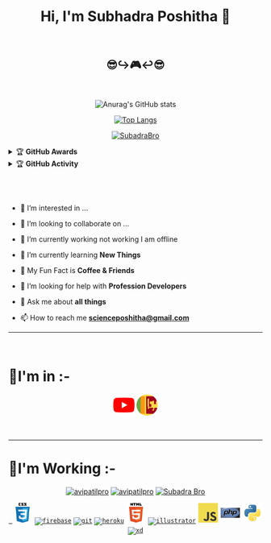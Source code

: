 <div align="center">
    <h1 >Hi, I'm Subhadra Poshitha 🤠</h1>
    <br>
    <h2> 😎↪🎮↩😎 </h2
<div>

<br></h1>

![Anurag's GitHub stats](https://github-readme-stats.vercel.app/api?username=AiDarkEzio&show_icons=true&theme=blue-green)
    
[![Top Langs](https://github-readme-stats.vercel.app/api/top-langs/?username=AiDarkEzio&layout=compact&theme=midnight-purple)](https://github.com/anuraghazra/github-readme-stats)
    
 [![SubadraBro](https://github-readme-streak-stats.herokuapp.com/?user=AiDarkEzio&theme=highcontrast)](https://github.com/anuraghazra/github-readme-stats)   
 
</div>


</details>

<details>
    <summary>&#127942 <b>GitHub Awards</b></summary><br/>

![Github Trophy](https://github-profile-trophy.vercel.app/?username=AiDarkEzio)

</details>
<details>
    <summary>&#127942 <b>GitHub Activity</b></summary><br/>

![Metrics](https://metrics.lecoq.io/AiDarkEzio?template=classic&followup=1&isocalendar=1&languages=1&isocalendar.duration=half-year&config.timezone=IndiaStandardTime%2FIstanbul)

[![News](https://github-readme-stats.vercel.app/api/pin/?username=SubadraBro&theme=highcontrast&repo=Pinky_V2)](https://github.com/SubadraBro/Pinku_V2)
![GitHub Activity Graph](https://activity-graph.herokuapp.com/graph?username=AiDarkEzio&bg_color=000000&color=4fff67&line=4fff67&point=ffffff&area=true&hide_border=true)  

</details>
</br>
</br>
</br>

- 👀 I’m interested in ...

- 💞️ I’m looking to collaborate on ...

- 🔭 I’m currently working not working I am offline <!-- [EDITH USER BOT](https://github.com/avipatilpro/EdithUserBot) -->

- 🌱 I’m currently learning **New Things**

- 👯 My Fun Fact is **Coffee & Friends**

- 🤝 I’m looking for help with **Profession Developers**

- 💬 Ask me about **all things**

- 📫 How to reach me **scienceposhitha@gmail.com**

----

<br>

# **🦖I'm in :-** 

<p align="center">
    <a href="https://www.youtube.com/channel/UCeDeaDD8dpdMT2gO3VHY1JQ"><img src="/img/youtube.png" alt="Subadra Bro" style="width:42px;height:42px;"></a>
    <a href="https://www.gov.lk/welcome.html"><img src="/img/sri-lanka.png" alt="Subadra Bro" style="width:42px;height:42px;"></a>
</p>


<br>

----
# **🦖I'm Working :-**

<p align="center">
<a href="https://codepen.io/avipatilpro" target="blank"><img align="center" src="https://cdn.jsdelivr.net/npm/simple-icons@3.0.1/icons/codepen.svg" alt="avipatilpro" height="30" width="40" /></a>
<a href="https://dev.to/avipatilpro" target="blank"><img align="center" src="https://cdn.jsdelivr.net/npm/simple-icons@3.0.1/icons/dev-dot-to.svg" alt="avipatilpro" height="30" width="40" /></a>
<a href="https://www.hackerrank.com/scienceposhitha?hr_r=1" target="blank"><img align="center" src="https://cdn.jsdelivr.net/npm/simple-icons@3.0.1/icons/hackerrank.svg" alt="Subadra Bro" height="30" width="40" /></a>
</p>

<p align="center"> 
<code><a href="https://www.w3schools.com/css/" target="_blank"> <img src="https://raw.githubusercontent.com/devicons/devicon/master/icons/css3/css3-original-wordmark.svg" alt="css3" width="40" height="40"/></a></code>&nbsp;<code><a href="https://firebase.google.com/" target="_blank"><img src="https://www.vectorlogo.zone/logos/firebase/firebase-icon.svg" alt="firebase" width="40" height="40"/></a></code>&nbsp;<code><a href="https://git-scm.com/" target="_blank"><img src="https://www.vectorlogo.zone/logos/git-scm/git-scm-icon.svg" alt="git" width="40" height="40"/></a></code>&nbsp;<code><a href="https://heroku.com" target="_blank"><img src="https://www.vectorlogo.zone/logos/heroku/heroku-icon.svg" alt="heroku" width="40" height="40"/></a></code>&nbsp;<code><a href="https://www.w3.org/html/" target="_blank"><img src="https://raw.githubusercontent.com/devicons/devicon/master/icons/html5/html5-original-wordmark.svg" alt="html5" width="40" height="40"/></a></code>&nbsp;<code><a href="https://www.adobe.com/in/products/illustrator.html" target="_blank"><img src="https://www.vectorlogo.zone/logos/adobe_illustrator/adobe_illustrator-icon.svg" alt="illustrator" width="40" height="40"/></a></code>&nbsp;<code><a href="https://developer.mozilla.org/en-US/docs/Web/JavaScript" target="_blank"><img src="https://raw.githubusercontent.com/devicons/devicon/master/icons/javascript/javascript-original.svg" alt="javascript" width="40" height="40"/></a></code>&nbsp;<code><a href="https://www.php.net" target="_blank"><img src="https://raw.githubusercontent.com/devicons/devicon/master/icons/php/php-original.svg" alt="php" width="40" height="40"/></a></code>&nbsp;<code><a href="https://www.python.org" target="_blank"><img src="https://raw.githubusercontent.com/devicons/devicon/master/icons/python/python-original.svg" alt="python" width="40" height="40"/></a></code>&nbsp;<code><a href="https://www.adobe.com/products/xd.html" target="_blank"><img src="https://cdn.worldvectorlogo.com/logos/adobe-xd.svg" alt="xd" width="40" height="40"/></a></code>&nbsp;</p>


